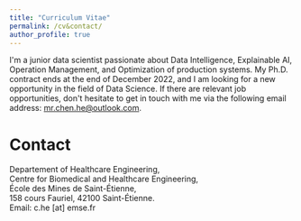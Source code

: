 ```yaml
---
title: "Curriculum Vitae"
permalink: /cv&contact/
author_profile: true
---
```


I'm a junior data scientist passionate about Data Intelligence, Explainable AI, Operation Management, and Optimization of production systems. My Ph.D. contract ends at the end of December 2022, and I am looking for a new opportunity in the field of Data Science. If there are relevant job opportunities, don't hesitate to get in touch with me via the following email address: mr.chen.he@outlook.com.

<!---
[Acdemic CV [PDF]](https://github.com/hechen95/hechen95.github.io/raw/master/files/cv/HE_acdemic_cv.pdf)

[Professional CV [PDF]](https://github.com/hechen95/hechen95.github.io/raw/master/files/cv/HE_professional_cv.pdf)

[个人简历 [PDF]](https://github.com/hechen95/hechen95.github.io/raw/master/files/cv/HE_professional_cv_ZH.pdf)
--->

# Contact
Departement of Healthcare Engineering, <br>
Centre for Biomedical and Healthcare Engineering, <br>
École des Mines de Saint-Étienne, <br>
158 cours Fauriel, 42100 Saint-Étienne. <br>
Email: c.he [at] emse.fr
